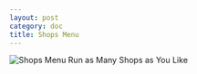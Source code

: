 ```yaml
---
layout: post
category: doc
title: Shops Menu
---
```


![Shops Menu](/assets/img/Shops_Menu.png)
Run as Many Shops as You Like


